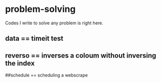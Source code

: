 # problem-solving
Codes I write to solve any problem is right here.
## data == timeit test
## reverso == inverses a coloum without inversing the index
##schedule == scheduling a webscrape 
